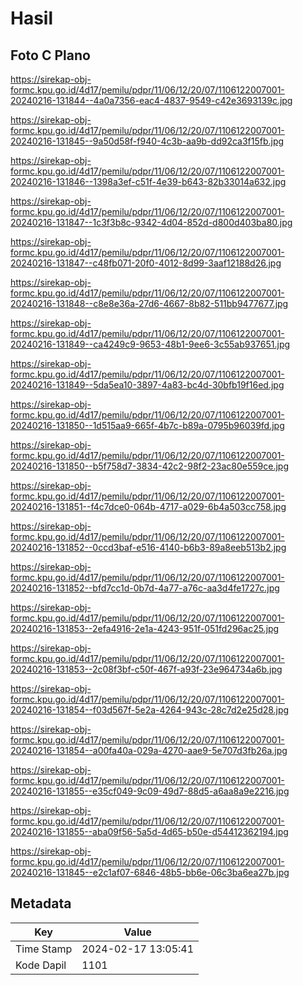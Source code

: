 # Hasil

## Foto C Plano

https://sirekap-obj-formc.kpu.go.id/4d17/pemilu/pdpr/11/06/12/20/07/1106122007001-20240216-131844--4a0a7356-eac4-4837-9549-c42e3693139c.jpg

https://sirekap-obj-formc.kpu.go.id/4d17/pemilu/pdpr/11/06/12/20/07/1106122007001-20240216-131845--9a50d58f-f940-4c3b-aa9b-dd92ca3f15fb.jpg

https://sirekap-obj-formc.kpu.go.id/4d17/pemilu/pdpr/11/06/12/20/07/1106122007001-20240216-131846--1398a3ef-c51f-4e39-b643-82b33014a632.jpg

https://sirekap-obj-formc.kpu.go.id/4d17/pemilu/pdpr/11/06/12/20/07/1106122007001-20240216-131847--1c3f3b8c-9342-4d04-852d-d800d403ba80.jpg

https://sirekap-obj-formc.kpu.go.id/4d17/pemilu/pdpr/11/06/12/20/07/1106122007001-20240216-131847--c48fb071-20f0-4012-8d99-3aaf12188d26.jpg

https://sirekap-obj-formc.kpu.go.id/4d17/pemilu/pdpr/11/06/12/20/07/1106122007001-20240216-131848--c8e8e36a-27d6-4667-8b82-511bb9477677.jpg

https://sirekap-obj-formc.kpu.go.id/4d17/pemilu/pdpr/11/06/12/20/07/1106122007001-20240216-131849--ca4249c9-9653-48b1-9ee6-3c55ab937651.jpg

https://sirekap-obj-formc.kpu.go.id/4d17/pemilu/pdpr/11/06/12/20/07/1106122007001-20240216-131849--5da5ea10-3897-4a83-bc4d-30bfb19f16ed.jpg

https://sirekap-obj-formc.kpu.go.id/4d17/pemilu/pdpr/11/06/12/20/07/1106122007001-20240216-131850--1d515aa9-665f-4b7c-b89a-0795b96039fd.jpg

https://sirekap-obj-formc.kpu.go.id/4d17/pemilu/pdpr/11/06/12/20/07/1106122007001-20240216-131850--b5f758d7-3834-42c2-98f2-23ac80e559ce.jpg

https://sirekap-obj-formc.kpu.go.id/4d17/pemilu/pdpr/11/06/12/20/07/1106122007001-20240216-131851--f4c7dce0-064b-4717-a029-6b4a503cc758.jpg

https://sirekap-obj-formc.kpu.go.id/4d17/pemilu/pdpr/11/06/12/20/07/1106122007001-20240216-131852--0ccd3baf-e516-4140-b6b3-89a8eeb513b2.jpg

https://sirekap-obj-formc.kpu.go.id/4d17/pemilu/pdpr/11/06/12/20/07/1106122007001-20240216-131852--bfd7cc1d-0b7d-4a77-a76c-aa3d4fe1727c.jpg

https://sirekap-obj-formc.kpu.go.id/4d17/pemilu/pdpr/11/06/12/20/07/1106122007001-20240216-131853--2efa4916-2e1a-4243-951f-051fd296ac25.jpg

https://sirekap-obj-formc.kpu.go.id/4d17/pemilu/pdpr/11/06/12/20/07/1106122007001-20240216-131853--2c08f3bf-c50f-467f-a93f-23e964734a6b.jpg

https://sirekap-obj-formc.kpu.go.id/4d17/pemilu/pdpr/11/06/12/20/07/1106122007001-20240216-131854--f03d567f-5e2a-4264-943c-28c7d2e25d28.jpg

https://sirekap-obj-formc.kpu.go.id/4d17/pemilu/pdpr/11/06/12/20/07/1106122007001-20240216-131854--a00fa40a-029a-4270-aae9-5e707d3fb26a.jpg

https://sirekap-obj-formc.kpu.go.id/4d17/pemilu/pdpr/11/06/12/20/07/1106122007001-20240216-131855--e35cf049-9c09-49d7-88d5-a6aa8a9e2216.jpg

https://sirekap-obj-formc.kpu.go.id/4d17/pemilu/pdpr/11/06/12/20/07/1106122007001-20240216-131855--aba09f56-5a5d-4d65-b50e-d54412362194.jpg

https://sirekap-obj-formc.kpu.go.id/4d17/pemilu/pdpr/11/06/12/20/07/1106122007001-20240216-131845--e2c1af07-6846-48b5-bb6e-06c3ba6ea27b.jpg


## Metadata

| Key        | Value               |
| ---------- | ------------------- |
| Time Stamp | 2024-02-17 13:05:41 |
| Kode Dapil | 1101                |



